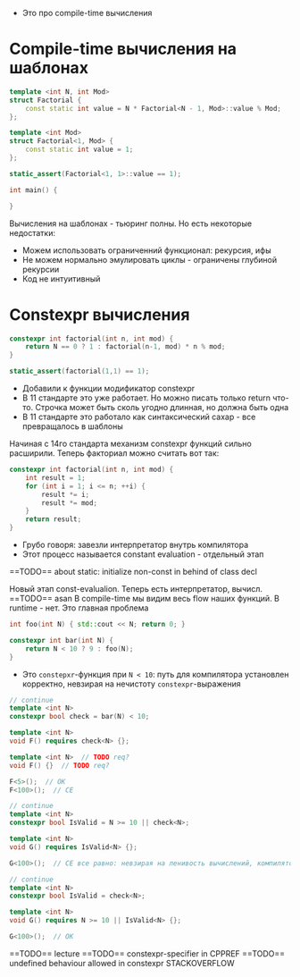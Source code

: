 - Это про compile-time вычисления
# Compile-time вычисления на шаблонах
```cpp
template <int N, int Mod>
struct Factorial {
	const static int value = N * Factorial<N - 1, Mod>::value % Mod;
};

template <int Mod>
struct Factorial<1, Mod> {
	const static int value = 1;
};

static_assert(Factorial<1, 1>::value == 1);

int main() {

}
```

Вычисления на шаблонах - тьюринг полны. Но есть некоторые недостатки:
- Можем использовать ограниченний функционал: рекурсия, ифы
- Не можем нормально эмулировать циклы - ограничены глубиной рекурсии
- Код не интуитивный

# Constexpr вычисления 
```cpp
constexpr int factorial(int n, int mod) {
    return N == 0 ? 1 : factorial(n-1, mod) * n % mod;
}

static_assert(factorial(1,1) == 1);
```

- Добавили к функции модификатор constexpr
- В 11 стандарте это уже работает. Но можно писать только return что-то. Строчка может быть сколь угодно длинная, но должна быть одна
- В 11 стандарте это работало как синтаксический сахар - все превращалось в шаблоны

Начиная с 14го стандарта механизм constexpr функций сильно расширили. Теперь факториал можно считать вот так:

```cpp
constexpr int factorial(int n, int mod) {
    int result = 1;
    for (int i = 1; i <= n; ++i) {
        result *= i;
        result *= mod;
    }
    return result;
}
```

- Грубо говоря: завезли интерпретатор внутрь компилятора
- Этот процесс называется constant evaluation - отдельный этап



==TODO== about static: initialize non-const in behind of class decl

Новый этап const-evalualion. Теперь есть интерпретатор, вычисл.
==TODO== asan
В compile-time мы видим весь flow наших функций. В runtime - нет. Это главная проблема


```cpp
int foo(int N) { std::cout << N; return 0; }

constexpr int bar(int N) {
	return N < 10 ? 9 : foo(N);
}
```
- Это `constepxr`-функция при `N < 10`: путь для компилятора установлен корректно, невзирая на нечистоту `constexpr`-выражения

```cpp
// continue
template <int N>
constexpr bool check = bar(N) < 10;

template <int N>
void F() requires check<N> {};

template <int N>  // TODO req?
void F() {}  // TODO req?

F<5>();  // OK
F<100>();  // CE
```

```cpp
// continue
template <int N>
constexpr bool IsValid = N >= 10 || check<N>;

template <int N>
void G() requires IsValid<N> {};

G<100>();  // CE все равно: невзирая на ленивость вычислений, компилятор все равно будет пытаться инстанцировать check<N=100> (вдруг там переопределен operator||).
```

```cpp
// continue
template <int N>
constexpr bool IsValid = check<N>;

template <int N>
void G() requires N >= 10 || IsValid<N> {};

G<100>();  // OK
```

==TODO== lecture
==TODO== constexpr-specifier in CPPREF
==TODO== undefined behaviour allowed in constexpr STACKOVERFLOW

